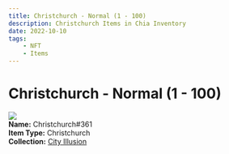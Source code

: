 ```yaml
---
title: Christchurch - Normal (1 - 100)
description: Christchurch Items in Chia Inventory
date: 2022-10-10
tags:
    - NFT
    - Items
---
```


# Christchurch - Normal (1 - 100)
<div class="item_thumbnail">
<img loading="lazy" src="https://wzxabd4ihgfimvv6srdsrpmulen5u3qiyni24jyxtqzoye2apm.arweave.net/tm4Aj4g5ioZWvpRHKL2UWRvabgjDUa4_nF5wy7BNAe8"><br/>
<div><strong>Name:</strong> Christchurch#361</div>
<div><strong>Item Type:</strong> Christchurch</div>
<div><strong>Collection:</strong> <a href="https://www.spacescan.io/xch/nft/collection/col1lend2dcn558km4wcwta4xnkfv3xpcmlp9kyt0m909emvfxechlyqdl5ndg">City Illusion</a></div>
</div>

